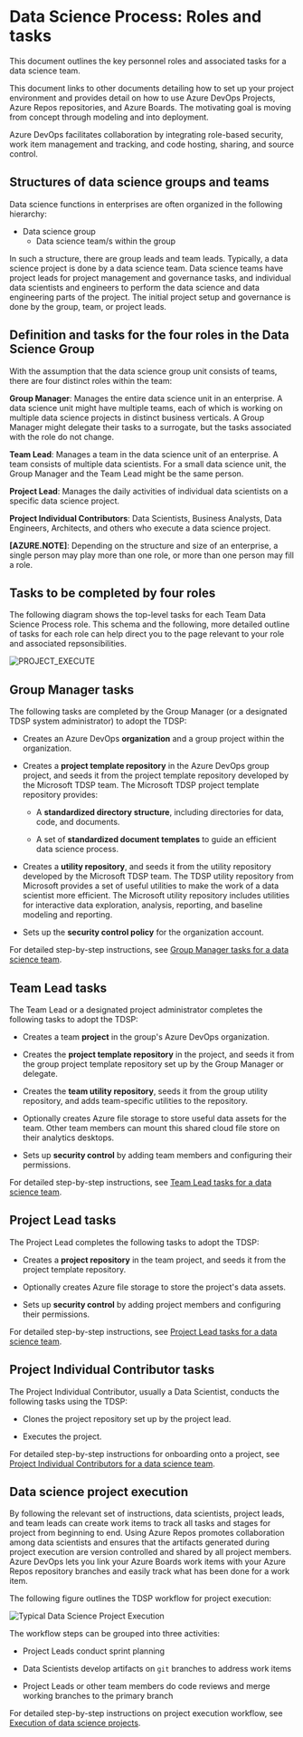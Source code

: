 # Data Science Process: Roles and tasks

This document outlines the key personnel roles and associated tasks for a data science team.

This document links to other documents detailing how to set up your project environment and provides detail on how to use Azure DevOps Projects, Azure Repos repositories, and Azure Boards. The motivating goal is moving from concept through modeling and into deployment.

Azure DevOps facilitates collaboration by integrating role-based security, work item management and tracking, and code hosting, sharing, and source control. 

## Structures of data science groups and teams
Data science functions in enterprises are often organized in the following hierarchy:

* Data science group
	* Data science team/s within the group
	
In such a structure, there are group leads and team leads. Typically, a data science project is done by a data science team. Data science teams have project leads for project management and governance tasks, and individual data scientists and engineers to perform the data science and data engineering parts of the project. The initial project setup and governance is done by the group, team, or project leads.

## Definition and tasks for the four roles in the Data Science Group
With the assumption that the data science group unit consists of teams, there are four distinct roles within the team:

**Group Manager**: Manages the entire data science unit in an enterprise. A data science unit might have multiple teams, each of which is working on multiple data science projects in distinct business verticals. A Group Manager might delegate their tasks to a surrogate, but the tasks associated with the role do not change.

**Team Lead**: Manages a team in the data science unit of an enterprise. A team consists of multiple data scientists. For a small data science unit, the Group Manager and the Team Lead might be the same person.

**Project Lead**: Manages the daily activities of individual data scientists on a specific data science project.

**Project Individual Contributors**: Data Scientists, Business Analysts, Data Engineers, Architects, and others who execute a data science project.


**[AZURE.NOTE]**: Depending on the structure and size of an enterprise, a single person may play more than one role, or more than one person may fill a role.

## Tasks to be completed by four roles

The following diagram shows the top-level tasks for each Team Data Science Process role. This schema and the following, more detailed outline of tasks for each role can help direct you to the page relevant to your role and associated repsonsibilities.

![PROJECT_EXECUTE](./media/overview-components-roles-tasks/overview-tdsp-top-level.png)

## Group Manager tasks

The following tasks are completed by the Group Manager (or a designated TDSP system administrator) to adopt the TDSP:

* Creates an Azure DevOps **organization** and a group project within the organization.

* Creates a **project template repository** in the Azure DevOps group project, and seeds it from the project template repository developed by the Microsoft TDSP team. The Microsoft TDSP project template repository provides:

	* A **standardized directory structure**, including directories for data, code, and documents.

	* A set of **standardized document templates** to guide an efficient data science process.

* Creates a **utility repository**, and seeds it from the utility repository developed by the Microsoft TDSP team. The TDSP utility repository from Microsoft provides a set of useful utilities to make the work of a data scientist more efficient. The Microsoft utility repository includes utilities for interactive data exploration, analysis, reporting, and baseline modeling and reporting.

* Sets up the **security control policy** for the organization account.

For detailed step-by-step instructions, see [Group Manager tasks for a data science team](group-manager-tasks.md). 


## Team Lead tasks

The Team Lead or a designated project administrator completes the following tasks to adopt the TDSP:

* Creates a team **project** in the group's Azure DevOps organization.

* Creates the **project template repository** in the project, and seeds it from the group project template repository set up by the Group Manager or delegate.

* Creates the **team utility repository**, seeds it from the group utility repository, and adds team-specific utilities to the repository.

* Optionally creates Azure file storage to store useful data assets for the team. Other team members can mount this shared cloud file store on their analytics desktops.

* Sets up **security control** by adding team members and configuring their permissions. 

For detailed step-by-step instructions, see [Team Lead tasks for a data science team](team-lead-tasks.md).  


## Project Lead tasks

The Project Lead completes the following tasks to adopt the TDSP:

* Creates a **project repository** in the team project, and seeds it from the project template repository.

* Optionally creates Azure file storage to store the project's data assets.

* Sets up **security control** by adding project members and configuring their permissions.

For detailed step-by-step instructions, see [Project Lead tasks for a data science team](project-lead-tasks.md). 

## Project Individual Contributor tasks

The Project Individual Contributor, usually a Data Scientist, conducts the following tasks using the TDSP:

* Clones the project repository set up by the project lead.

* Executes the project. 

For detailed step-by-step instructions for onboarding onto a project, see [Project Individual Contributors for a data science team](project-ic-tasks.md). 


## Data science project execution
 
By following the relevant set of instructions, data scientists, project leads, and team leads can create work items to track all tasks and stages for project from beginning to end. Using Azure Repos promotes collaboration among data scientists and ensures that the artifacts generated during project execution are version controlled and shared by all project members. Azure DevOps lets you link your Azure Boards work items with your Azure Repos repository branches and easily track what has been done for a work item.

The following figure outlines the TDSP workflow for project execution:

![Typical Data Science Project Execution](./media/overview-components-roles-tasks/overview-project-execute.png)

The workflow steps can be grouped into three activities:

* Project Leads conduct sprint planning

* Data Scientists develop artifacts on `git` branches to address work items

* Project Leads or other team members do code reviews and merge working branches to the primary branch

For detailed step-by-step instructions on project execution workflow, see [Execution of data science projects](agile-development.md).
